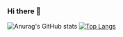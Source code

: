 ### Hi there 👋

![Anurag's GitHub stats](https://github-readme-stats.vercel.app/api?username=bywahjoe&show_icons=true&theme=discord_old_blurple)
[![Top Langs](https://github-readme-stats.vercel.app/api/top-langs/?username=bywahjoe&layout=compact)](https://github.com/anuraghazra/github-readme-stats)

<!--
**bywahjoe/bywahjoe** is a ✨ _special_ ✨ repository because its `README.md` (this file) appears on your GitHub profile.

Here are some ideas to get you started:

- 🔭 I’m currently working on ...
- 🌱 I’m currently learning ...
- 👯 I’m looking to collaborate on ...
- 🤔 I’m looking for help with ...
- 💬 Ask me about ...
- 📫 How to reach me: ...
- 😄 Pronouns: ...
- ⚡ Fun fact: ...
-->
